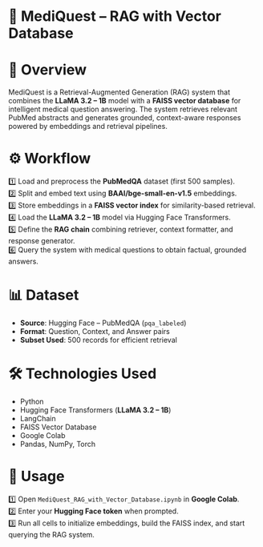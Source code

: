 # 💊 MediQuest – RAG with Vector Database

# 📌 Overview 

MediQuest is a Retrieval-Augmented Generation (RAG) system that combines the **LLaMA 3.2 – 1B** model with a **FAISS vector database** for intelligent medical question answering.
The system retrieves relevant PubMed abstracts and generates grounded, context-aware responses powered by embeddings and retrieval pipelines.

# ⚙️ Workflow 

1️⃣ Load and preprocess the **PubMedQA** dataset (first 500 samples).  
2️⃣ Split and embed text using **BAAI/bge-small-en-v1.5** embeddings.  
3️⃣ Store embeddings in a **FAISS vector index** for similarity-based retrieval.  
4️⃣ Load the **LLaMA 3.2 – 1B** model via Hugging Face Transformers.  
5️⃣ Define the **RAG chain** combining retriever, context formatter, and response generator.  
6️⃣ Query the system with medical questions to obtain factual, grounded answers.  

# 📊 Dataset  

- **Source**: Hugging Face – PubMedQA (`pqa_labeled`)  
- **Format**: Question, Context, and Answer pairs  
- **Subset Used**: 500 records for efficient retrieval  

# 🛠 Technologies Used  

- Python  
- Hugging Face Transformers (**LLaMA 3.2 – 1B**)  
- LangChain  
- FAISS Vector Database  
- Google Colab  
- Pandas, NumPy, Torch  

# 🚀 Usage  

1️⃣ Open `MediQuest_RAG_with_Vector_Database.ipynb` in **Google Colab**.  
2️⃣ Enter your **Hugging Face token** when prompted.  
3️⃣ Run all cells to initialize embeddings, build the FAISS index, and start querying the RAG system.
